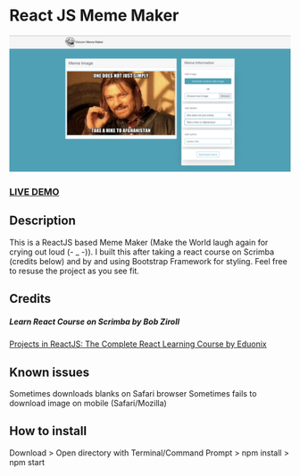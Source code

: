 # React JS Meme Maker        
![ReactJS Meme Maker  ](vnicorn-meme-Screenshot.png?raw=true "ReactJS Meme Maker  ")
### <a href="https://innowhat.github.io/meme-maker">LIVE DEMO</a> 

## Description
This is a ReactJS based Meme Maker (Make the World laugh again for crying out loud (- _ -)). I built this after taking a react course on Scrimba (credits below) and by and using Bootstrap Framework for styling.  Feel free to resuse the project as you see fit.


## Credits
##### Learn React Course on Scrimba by Bob Ziroll
<a href="https://scrimba.com/g/glearnreact">Projects in ReactJS: The Complete React Learning Course by Eduonix</a>


## Known issues
Sometimes downloads blanks on Safari browser
Sometimes fails to download image on mobile (Safari/Mozilla) 

## How to install
Download > Open directory with Terminal/Command Prompt > npm install > npm start
